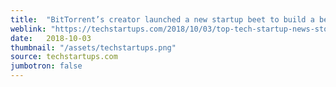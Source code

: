 ```yaml
---
title:  "BitTorrent’s creator launched a new startup beet to build a better Bitcoin."
weblink: "https://techstartups.com/2018/10/03/top-tech-startup-news-stories-need-know-wednesday-october-3/"
date:   2018-10-03
thumbnail: "/assets/techstartups.png"
source: techstartups.com
jumbotron: false
---
```

